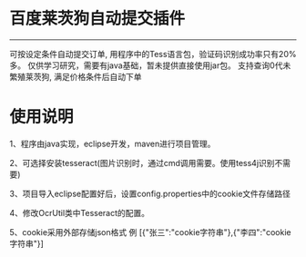 # 百度莱茨狗自动提交插件
----------------------------------------------------------------
可按设定条件自动提交订单, 用程序中的Tess语言包，验证码识别成功率只有20%多。
仅供学习研究，需要有java基础，暂未提供直接使用jar包。
支持查询0代未繁殖莱茨狗, 满足价格条件后自动下单

# 使用说明
1、程序由java实现，eclipse开发，maven进行项目管理。 </br>

2、可选择安装tesseract(图片识别时，通过cmd调用需要。使用tess4j识别不需要)</br>

3、项目导入eclipse配置好后，设置config.properties中的cookie文件存储路径</br>

4、修改OcrUtil类中Tesseract的配置。</br>

5、cookie采用外部存储json格式  例 [{"张三":"cookie字符串"},{"李四":"cookie字符串"}]</br>


